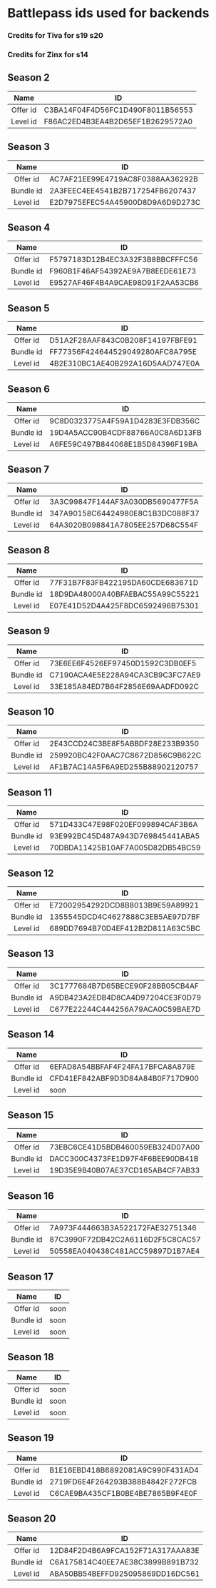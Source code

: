 # Battlepass ids used for backends

### Credits for Tiva for s19 s20   
### Credits for Zinx for s14 

## Season 2

|    Name    | ID                               |
|:----------:|----------------------------------|
|  Offer id  | C3BA14F04F4D56FC1D490F8011B56553 |
|  Level id   | F86AC2ED4B3EA4B2D65EF1B2629572A0 |

## Season 3

|    Name    | ID                               |
|:----------:|----------------------------------|
|  Offer id  | AC7AF21EE99E4719AC8F0388AA36292B |
| Bundle id  | 2A3FEEC4EE4541B2B717254FB6207437 |
|  Level id   | E2D7975EFEC54A45900D8D9A6D9D273C |

## Season 4 

|    Name    | ID                               |
|:----------:|----------------------------------|
|  Offer id  | F5797183D12B4EC3A32F3B8BBCFFFC56 |
| Bundle id  | F960B1F46AF54392AE9A7B8EEDE61E73 |
|  Level id   | E9527AF46F4B4A9CAE98D91F2AA53CB6 |

## Season 5

|    Name    | ID                               |
|:----------:|----------------------------------|
|  Offer id  | D51A2F28AAF843C0B208F14197FBFE91 |
| Bundle id  | FF77356F424644529049280AFC8A795E |
|  Level id   | 4B2E310BC1AE40B292A16D5AAD747E0A |

## Season 6

|    Name    | ID                               |
|:----------:|----------------------------------|
|  Offer id  | 9C8D0323775A4F59A1D4283E3FDB356C |
| Bundle id  | 19D4A5ACC90B4CDF88766A0C8A6D13FB |
|  Level id   | A6FE59C497B844068E1B5D84396F19BA |

## Season 7

|    Name    | ID                               |
|:----------:|----------------------------------|
|  Offer id  | 3A3C99847F144AF3A030DB5690477F5A |
| Bundle id  | 347A90158C64424980E8C1B3DC088F37 |
|  Level id   | 64A3020B098841A7805EE257D68C554F |

## Season 8

|    Name    | ID                               |
|:----------:|----------------------------------|
|  Offer id  | 77F31B7F83FB422195DA60CDE683671D |
| Bundle id  | 18D9DA48000A40BFAEBAC55A99C55221 |
|  Level id   | E07E41D52D4A425F8DC6592496B75301 |

## Season 9

|    Name    | ID                               |
|:----------:|----------------------------------|
|  Offer id  | 73E6EE6F4526EF97450D1592C3DB0EF5 |
| Bundle id  | C7190ACA4E5E228A94CA3CB9C3FC7AE9 |
|  Level id   | 33E185A84ED7B64F2856E69AADFD092C |

## Season 10

|    Name    | ID                               |
|:----------:|----------------------------------|
|  Offer id  | 2E43CCD24C3BE8F5ABBDF28E233B9350 |
| Bundle id  | 259920BC42F0AAC7C8672D856C9B622C |
|  Level id   | AF1B7AC14A5F6A9ED255B88902120757 |

## Season 11

|    Name    | ID                               |
|:----------:|----------------------------------|
|  Offer id  | 571D433C47E98F020EF099894CAF3B6A |
| Bundle id  | 93E992BC45D487A943D769845441ABA5 |
|  Level id   | 70DBDA11425B10AF7A005D82DB54BC59 |

## Season 12

|    Name    | ID                               |
|:----------:|----------------------------------|
|  Offer id  | E72002954292DCD8B8013B9E59A89921 |
| Bundle id  | 1355545DCD4C4627888C3EB5AE97D7BF |
|  Level id   | 689DD7694B70D4EF412B2D811A63C5BC |

## Season 13

|    Name    | ID                               |
|:----------:|----------------------------------|
|  Offer id  | 3C1777684B7D65BECE90F28BB05CB4AF |
| Bundle id  | A9DB423A2EDB4D8CA4D97204CE3F0D79 |
|  Level id   | C677E22244C444256A79ACA0C59BAE7D |

## Season 14

|    Name    | ID                               |
|:----------:|----------------------------------|
|  Offer id  | 6EFAD8A54BBFAF4F24FA17BFCA8A879E |
| Bundle id  | CFD41EF842ABF9D3D84A84B0F717D900 |
|  Level id   |            soon                  |

## Season 15

|    Name    | ID                               |
|:----------:|----------------------------------|
|  Offer id  | 73EBC6CE41D5BDB460059EB324D07A00 |
| Bundle id  | DACC300C4373FE1D97F4F6BEE90DB41B |
|  Level id   | 19D35E9B40B07AE37CD165AB4CF7AB33 |

## Season 16

|    Name    | ID                               |
|:----------:|----------------------------------|
|  Offer id  | 7A973F444663B3A522172FAE32751346 |
| Bundle id  | 87C3990F72DB42C2A6116D2F5C8CAC57 |
|  Level id   | 50558EA040438C481ACC59897D1B7AE4 |

## Season 17

|    Name    | ID                               |
|:----------:|----------------------------------|
|  Offer id  |            soon                  |
| Bundle id  |            soon                  |
|  Level id   |            soon                  |

## Season 18

|    Name    | ID                               |
|:----------:|----------------------------------|
|  Offer id  |            soon                  |
| Bundle id  |            soon                  |
|  Level id   |            soon                  |

## Season 19

|    Name    | ID                               |
|:----------:|----------------------------------|
|  Offer id  | B1E16EBD418B6892081A9C990F431AD4 |
| Bundle id  | 2719FD6E4F264293B3B8B4842F272FCB |
|  Level id   | C6CAE9BA435CF1B0BE4BE7865B9F4E0F |

## Season 20

|    Name    | ID                               |
|:----------:|----------------------------------|
|  Offer id  | 12D84F2D4B6A9FCA152F71A317AAA83E |
| Bundle id  | C6A175814C40EE7AE38C3899B891B732 |
|  Level id   | ABA50BB54BEFFD925095869DD16DC561 |
